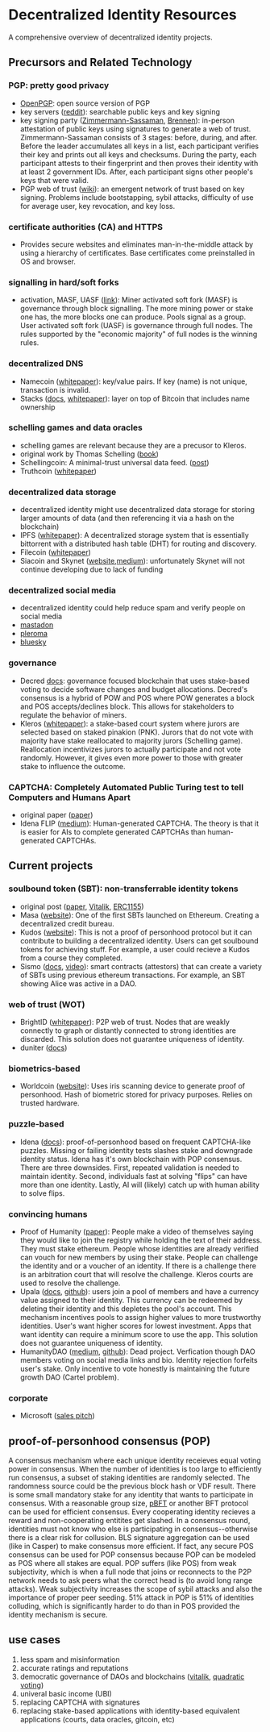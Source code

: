 # Decentralized Identity Resources
A comprehensive overview of decentralized identity projects. 

## Precursors and Related Technology

### PGP: pretty good privacy
- [OpenPGP](https://www.openpgp.org/): open source version of PGP
- key servers ([reddit](https://www.reddit.com/r/GnuPG/comments/ix2gdj/what_pgp_key_server_to_use/)): searchable public keys and key signing
- key signing party ([Zimmermann-Sassaman](https://web.archive.org/web/20061205200342/http://sion.quickie.net/keysigning.txt), [Brennen](https://www.cryptnet.net/fdp/crypto/keysigning_party/en/keysigning_party.html)): in-person attestation of public keys using signatures to generate a web of trust. Zimmermann-Sassaman consists of 3 stages: before, during, and after. Before the leader accumulates all keys in a list, each participant verifies their key and prints out all keys and checksums. During the party, each participant attests to their fingerprint and then proves their identity with at least 2 government IDs. After, each participant signs other people's keys that were valid. 
- PGP web of trust ([wiki](https://en.wikipedia.org/wiki/Web_of_trust)): an emergent network of trust based on key signing. Problems include bootstapping, sybil attacks, difficulty of use for average user, key revocation, and key loss. 

### certificate authorities (CA) and HTTPS
- Provides secure websites and eliminates man-in-the-middle attack by using a hierarchy of certificates. Base certificates come preinstalled in OS and browser. 

### signalling in hard/soft forks
- activation, MASF, UASF ([link](https://bitcoinops.org/en/topics/soft-fork-activation)): Miner activated soft fork (MASF) is governance through block signalling. The more mining power or stake one has, the more blocks one can produce. Pools signal as a group. User activated soft fork (UASF) is governance through full nodes. The rules supported by the "economic majority" of full nodes is the winning rules. 

### decentralized DNS
- Namecoin ([whitepaper](https://www.namecoin.org/resources/whitepaper)): key/value pairs. If key (name) is not unique, transaction is invalid.
- Stacks ([docs](https://docs.stacks.co/docs/build-apps/references/bns), [whitepaper](https://assets.stacks.co/stacks.pdf)): layer on top of Bitcoin that includes name ownership

### schelling games and data oracles
- schelling games are relevant because they are a precusor to Kleros.
- original work by Thomas Schelling ([book](https://www.hup.harvard.edu/catalog.php?isbn=9780674840317))
- Schellingcoin: A minimal-trust universal data feed. ([post](https://blog.ethereum.org/2014/03/28/schellingcoin-a-minimal-trust-universal-data-feed/))
- Truthcoin ([whitepaper](http://www.truthcoin.info/papers/truthcoin-whitepaper.pdf/))

### decentralized data storage
- decentralized identity might use decentralized data storage for storing larger amounts of data (and then referencing it via a hash on the blockchain)
- IPFS ([whitepaper](https://github.com/ipfs/ipfs/blob/master/papers/ipfs-cap2pfs/ipfs-p2p-file-system.pdf)): A decentralized storage system that is essentially bittorrent with a distributed hash table (DHT) for routing and discovery.  
- Filecoin ([whitepaper](https://filecoin.io/filecoin.pdf))
- Siacoin and Skynet ([website](https://siasky.net/),[medium](https://blog.sia.tech/a-deep-dive-into-skynet-a0fa037feea)): unfortunately Skynet will not continue developing due to lack of funding

### decentralized social media
- decentralized identity could help reduce spam and verify people on social media
- [mastadon](mastodon.social)
- [pleroma](https://pleroma.social/)
- [bluesky](https://blueskyweb.org/)

### governance
- Decred [docs](https://docs.decred.org/#what-is-decred): governance focused blockchain that uses stake-based voting to decide software changes and budget allocations. Decred's consensus is a hybrid of POW and POS where POW generates a block and POS accepts/declines block. This allows for stakeholders to regulate the behavior of miners.
- Kleros ([whitepaper](https://kleros.io/whitepaper.pdf)): a stake-based court system where jurors are selected based on staked pinakion (PNK). Jurors that do not vote with majority have stake reallocated to majority jurors (Schelling game). Reallocation incentivizes jurors to actually participate and not vote randomly. However, it gives even more power to those with greater stake to influence the outcome.

### CAPTCHA: Completely Automated Public Turing test to tell Computers and Humans Apart
- original paper ([paper](https://link.springer.com/content/pdf/10.1007/3-540-39200-9_18.pdf))
- Idena FLIP ([medium](https://medium.com/idena/ai-resistant-captchas-are-they-really-possible-760ac5065bae)): Human-generated CAPTCHA. The theory is that it is easier for AIs to complete generated CAPTCHAs than human-generated CAPTCHAs.

## Current projects

### soulbound token (SBT): non-transferrable identity tokens
- original post ([paper](https://papers.ssrn.com/sol3/papers.cfm?abstract_id=4105763), [Vitalik](https://vitalik.ca/general/2022/01/26/soulbound.html), [ERC1155](https://eips.ethereum.org/EIPS/eip-1155))
- Masa ([website](https://www.masa.finance/)): One of the first SBTs launched on Ethereum. Creating a decentralized credit bureau.
- Kudos ([website](https://mintkudos.xyz/)): This is not a proof of personhood protocol but it can contribute to building a decentralized identity. Users can get soulbound tokens for achieving stuff. For example, a user could recieve a Kudos from a course they completed.
- Sismo ([docs](https://docs.sismo.io/sismo-docs/devs-technical-doc/sismo-protocol), [video](https://www.youtube.com/watch?v=6vCb6XwGSOk)): smart contracts (attestors) that can create a variety of SBTs using previous ethereum transactions. For example, an SBT showing Alice was active in a DAO.

### web of trust (WOT)
- BrightID ([whitepaper](https://www.brightid.org/whitepaper)): P2P web of trust. Nodes that are weakly connectly to graph or distantly connected to strong identities are discarded. This solution does not guarantee uniqueness of identity.
- duniter ([docs](https://duniter.org/blog/duniter-deep-dive-wot/))

### biometrics-based
- Worldcoin ([website](https://worldcoin.org)): Uses iris scanning device to generate proof of personhood. Hash of biometric stored for privacy purposes. Relies on trusted hardware.

### puzzle-based
- Idena ([docs](https://docs.idena.io/docs/wp/technology)): proof-of-personhood based on frequent CAPTCHA-like puzzles. Missing or failing identity tests slashes stake and downgrade identity status. Idena has it's own blockchain with POP consensus. There are three downsides. First, repeated validation is needed to maintain identity. Second, individuals fast at solving "flips" can have more than one identity. Lastly, AI will (likely) catch up with human ability to solve flips. 

### convincing humans
- Proof of Humanity ([paper](https://arxiv.org/ftp/arxiv/papers/2008/2008.05300.pdf)): People make a video of themselves saying they would like to join the registry while holding the text of their address. They must stake ethereum. People whose identities are already verified can vouch for new members by using their stake. People can challenge the identity and or a voucher of an identity. If there is a challenge there is an arbitration court that will resolve the challenge. Kleros courts are used to resolve the challenge.
- Upala ([docs](https://docs.upala.id/en/latest/whitepaper.html), [github](https://github.com/upala-digital-identity/upala)): users join a pool of members and have a currency value assigned to their identity. This currency can be redeemed by deleting their identity and this depletes the pool's account. This mechanism incentives pools to assign higher values to more trustworthy identities. User's want higher scores for lowest investment. Apps that want identity can require a minimum score to use the app. This solution does not guarantee uniqueness of identity.
- HumanityDAO ([medium](https://github.com/marbleprotocol/humanity), [github](https://github.com/marbleprotocol/humanity)): Dead project. Verfication though DAO members voting on social media links and bio. Identity rejection forfeits user's stake. Only incentive to vote honestly is maintaining the future growth DAO (Cartel problem).

### corporate
- Microsoft ([sales pitch](https://query.prod.cms.rt.microsoft.com/cms/api/am/binary/RE2DjfY))

## proof-of-personhood consensus (POP)
A consensus mechanism where each unique identity receieves equal voting power in consensus. When the number of identities is too large to efficiently run consensus, a subset of staking identities are randomly selected. The randomness source could be the previous block hash or VDF result. There is some small mandatory stake for any identity that wants to participate in consensus. With a reasonable group size, [pBFT](https://pmg.csail.mit.edu/papers/osdi99.pdf) or another BFT protocol can be used for efficient consensus. Every cooperating identity recieves a reward and non-cooperating entitites get slashed. In a consensus round, identities must not know who else is participating in consensus--otherwise there is a clear risk for collusion. BLS signature aggregation can be used (like in Casper) to make consensus more efficient. If fact, any secure POS consensus can be used for POP consensus because POP can be modeled as POS where all stakes are equal. POP suffers (like POS) from weak subjectivity, which is when a full node that joins or reconnects to the P2P network needs to ask peers what the correct head is (to avoid long range attacks). Weak subjectivity increases the scope of sybil attacks and also the importance of proper peer seeding. 51% attack in POP is 51% of identities colluding, which is significantly harder to do than in POS provided the identity mechanism is secure. 

## use cases
1. less spam and misinformation
2. accurate ratings and reputations
3. democratic governance of DAOs and blockchains ([vitalik](https://vitalik.ca/general/2017/12/17/voting.html]), [quadratic voting](https://papers.ssrn.com/sol3/papers.cfm?abstract_id=2003531))
4. univeral basic income (UBI)
5. replacing CAPTCHA with signatures
6. replacing stake-based applications with identity-based equivalent applications (courts, data oracles, gitcoin, etc)